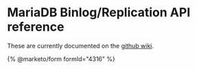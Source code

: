 # MariaDB Binlog/Replication API reference

These are currently documented on the [github wiki](https://github.com/mariadb-corporation/mariadb-connector-c/wiki/binlog_api).


{% @marketo/form formId="4316" %}
